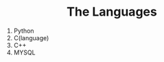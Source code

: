 <h1 align='center'>The Languages</h1>
<ol>
  <li>Python</li>
  <li>C(language)</li>
  <li>C++</li>
  <li>MYSQL</li>
</ol>
